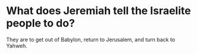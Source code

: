 # What does Jeremiah tell the Israelite people to do?

They are to get out of Babylon, return to Jerusalem, and turn back to Yahweh.
